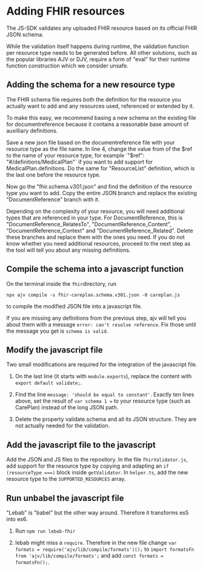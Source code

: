 # Adding FHIR resources

The JS-SDK validates any uploaded FHIR resource based on its official FHIR JSON schema.

While the validation itself happens during runtime, the validation function per resource type needs to be generated before. All other solutions, such as the popular libraries AJV or DJV, require a form of "eval" for their runtime function construction which we consider unsafe.

## Adding the schema for a new resource type

The FHIR schema file requires both the definition for the resource you actually want to add and any resources used, referenced or extended by it.

To make this easy, we recommend basing a new schema on the existing file for documentreference because it contains a reasonable base amount of auxilliary definitions.

Save a new json file based on the documentreference file with your resource type as the file name. In line 4, change the value from of the $ref to the name of your resource type, for example `"$ref": "#/definitions/MedicalPlan"` if you want to add support for MedicalPlan.definitions. Do the same for "ResourceList" definition, which is the last one before the resource type.

Now go the "fhir.schema.v301.json" and find the definition of the resource type you want to add. Copy the entire JSON branch and replace the existing "DocumentReference" branch with it.

Depending on the complexity of your resource, you will need additional types that are referenced in your type. For DocumentReference, this is "DocumentReference_RelatesTo", "DocumentReference_Content", "DocumentReference_Context" and "DocumentReference_Related". Delete these branches and replace them with the ones you need. If you do not know whether you need additional resources, proceed to the next step as the tool will tell you about any missing definitions.

## Compile the schema into a javascript function

On the terminal inside the `fhir`directory, run

```npx ajv compile -s fhir-careplan.schema.v301.json -0 careplan.js```

to compile the modified JSON file into a javascript file.

If you are missing any definitions from the previous step, ajv will tell you about them with a message `error: can't resolve reference`. Fix those until the message you get is `schema is valid`.

## Modify the javascript file

Two small modifications are required for the integration of the javascript file.

1. On the last line (it starts with `module.exports`), replace the content with `export default validate;`.

2. Find the line `message: 'should be equal to constant'`. Exactly ten lines above, set the result of `var schema 1 =` to your resource type (such as CarePlan) instead of the long JSON path.

3. Delete the property validate.schema and all its JSON structure. They are not actually needed for the validation.

## Add the javascript file to the javascript

Add the JSON and JS files to the repository. In the file `fhirValidator.js`, add support  for the resource type by copying and adapting an `if (resourceType ===)` block inside `getValidator`. In `helper.ts`, add the new resource type to the `SUPPORTED_RESOURCES` array.

## Run unbabel the javascript file

"Lebab" is "babel" but the other way around. Therefore it transforms es5 into es6.

1. Run `npm run lebab-fhir`

2. lebab might miss a `require`. Therefore in the new file change `var formats = require('ajv/lib/compile/formats')();` to `import formatsFn from 'ajv/lib/compile/formats';` and add `const formats = formatsFn();`.
